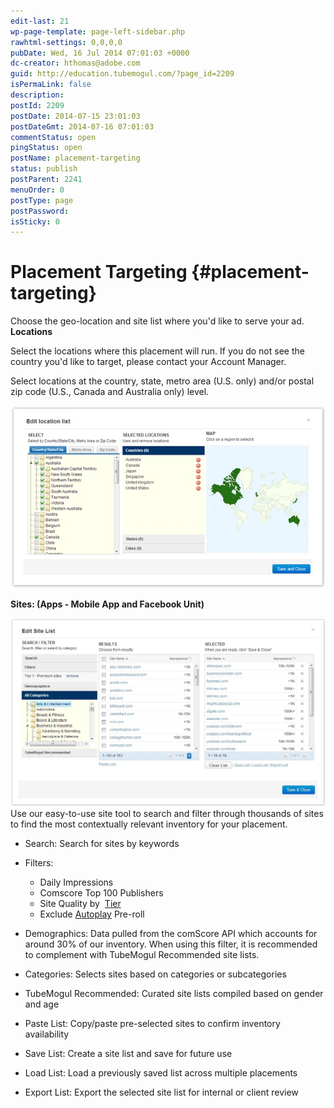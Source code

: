 ```yaml
---
edit-last: 21
wp-page-template: page-left-sidebar.php
rawhtml-settings: 0,0,0,0
pubDate: Wed, 16 Jul 2014 07:01:03 +0000
dc-creator: hthomas@adobe.com
guid: http://education.tubemogul.com/?page_id=2209
isPermaLink: false
description: 
postId: 2209
postDate: 2014-07-15 23:01:03
postDateGmt: 2014-07-16 07:01:03
commentStatus: open
pingStatus: open
postName: placement-targeting
status: publish
postParent: 2241
menuOrder: 0
postType: page
postPassword: 
isSticky: 0
---
```


# Placement Targeting {#placement-targeting}

Choose the geo-location and site list where you'd like to serve your ad.   
**Locations**
  
Select the locations where this placement will run.&nbsp;If you do not see the country you'd like to target, please contact your Account Manager.

Select locations&nbsp;at the country, state, metro area (U.S. only) and/or postal zip code (U.S., Canada and Australia only) level.

[ ![image2013-3-25 11-48-40](assets/image2013-3-25-11-48-40.jpeg)](assets/image2013-3-25-11-48-40.jpeg)

**Sites:&nbsp;(Apps - Mobile App and Facebook Unit)**

[ ![image2013-3-25 12-6-15](assets/image2013-3-25-12-6-15-1024x613.jpeg)](assets/image2013-3-25-12-6-15.jpeg)
Use our easy-to-use site tool to search and filter through thousands of sites to find the most contextually relevant inventory for your placement.

* Search: Search for sites by keywords
* Filters:

    * Daily Impressions
    * Comscore Top 100 Publishers
    * Site Quality by&nbsp; [Tier](../user-guide/planning/brand-safety/sitesafe-quality.md)
    * Exclude [Autoplay](../user-guide/planning/brand-safety/playsafe-fake-pre-roll.md)&nbsp;Pre-roll

* Demographics: Data pulled from the comScore API which accounts for around 30% of our inventory. When using this filter, it is recommended to complement with TubeMogul Recommended site lists.
* Categories: Selects sites based on categories or subcategories
* TubeMogul Recommended: Curated site lists compiled based on gender and age
* Paste List: Copy/paste pre-selected sites to confirm inventory availability
* Save List: Create a site list and save for future use
* Load List: Load a previously saved list across multiple placements
* Export List:&nbsp;Export the selected site list for internal or client review

